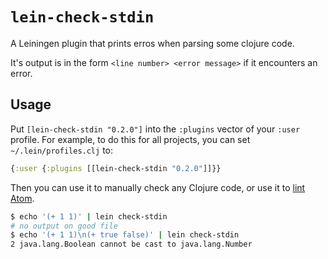 # `lein-check-stdin`

A Leiningen plugin that prints erros when parsing some clojure code.

It's output is in the form `<line number> <error message>` if it encounters
an error.

## Usage

Put `[lein-check-stdin "0.2.0"]` into the `:plugins` vector of your `:user`
profile. For example, to do this for all projects, you can set  `~/.lein/profiles.clj` to:

```clojure
{:user {:plugins [[lein-check-stdin "0.2.0"]]}}
```

Then you can use it to manually check any Clojure code, or use it to [lint Atom](https://github.com/saulshanabrook/linter-lein).

```bash
$ echo '(+ 1 1)' | lein check-stdin
# no output on good file
$ echo '(+ 1 1)\n(+ true false)' | lein check-stdin
2 java.lang.Boolean cannot be cast to java.lang.Number
```
